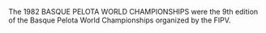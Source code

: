 The 1982 BASQUE PELOTA WORLD CHAMPIONSHIPS were the 9th edition of the Basque Pelota World Championships organized by the FIPV.
